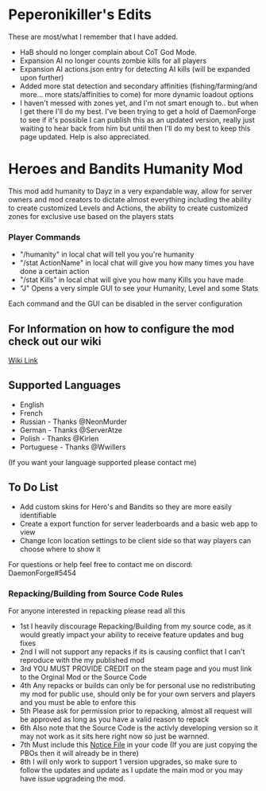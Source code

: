 # Peperonikiller's Edits
These are most/what I remember that I have added.
- HaB should no longer complain about CoT God Mode.
- Expansion AI no longer counts zombie kills for all players
- Expansion AI actions.json entry for detecting AI kills (will be expanded upon further)
- Added more stat detection and secondary affinities (fishing/farming/and more... more stats/affinities to come) for more dynamic loadout options
- I haven't messed with zones yet, and I'm not smart enough to.. but when I get there I'll do my best.
I've been trying to get a hold of DaemonForge to see if it's possible I can publish this as an updated version, really just waiting to hear back from him but until then I'll do my best to keep this page updated. Help is also appreciated. 

# Heroes and Bandits Humanity Mod

This mod add humanity to Dayz in a very expandable way, allow for server owners and mod creators to dictate almost everything including the ability to create customized Levels and Actions, the ability to create customized zones for exclusive use based on the players stats

### Player Commands
- "/humanity" in local chat will tell you you're humanity
- "/stat ActionName" in local chat will give you how many times you have done a certain action
- "/stat Kills" in local chat will give you how many Kills you have made
- "J" Opens a very simple GUI to see your Humanity, Level and some Stats

Each command and the GUI can be disabled in the server configuration

## For Information on how to configure the mod check out our wiki
[Wiki Link](https://github.com/daemonforge/Dayz-HeroesAndBandits/wiki)

## Supported Languages
- English
- French
- Russian - Thanks @NeonMurder
- German  - Thanks @ServerAtze
- Polish  - Thanks @Kirlen
- Portuguese - Thanks @Wwillers

(If you want your language supported please contact me)


## To Do List
- Add custom skins for Hero's and Bandits so they are more easily identifiable
- Create a export function for server leaderboards and a basic web app to view
- Change Icon location settings to be client side so that way players can choose where to show it

For questions or help feel free to contact me on discord: DaemonForge#5454


### Repacking/Building from Source Code Rules
For anyone interested in repacking please read all this
- 1st I heavily discourage Repacking/Building from my source code, as it would greatly impact your ability to receive feature updates and bug fixes
- 2nd I will not support any repacks if its is causing conflict that I can't reproduce with the my published mod 
- 3rd YOU MUST PROVIDE CREDIT on the steam page and you must link to the Orginal Mod or the Source Code
- 4th Any repacks or builds can only be for personal use no redistributing my mod for public use, should only be for your own servers and players and you must be able to enfore this
- 5th Please ask for permission prior to repacking, almost all request will be approved as long as you have a valid reason to repack
- 6th Also note that the Source Code is the activly developing version so it may not work as it sits here right now so just be warnned.
- 7th Must include this [Notice File](https://raw.githubusercontent.com/daemonforge/Dayz-HeroesAndBandits/master/NOTICE) in your code (If you are just copying the PBOs then it will already be in there)
- 8th I will only work to support 1 version upgrades, so make sure to follow the updates and update as I update the main mod or you may have issue upgradeing the mod.
